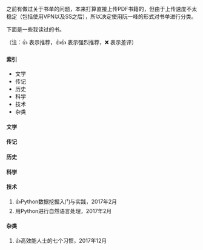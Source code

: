 之前有做过关于书单的问题，本来打算直接上传PDF书籍的，但由于上传速度不太稳定（包括使用VPN以及SS之后），所以决定使用阮一峰的形式对书单进行分类。

下面是一些我读过的书。

（注：👍 表示推荐，👍👍 表示强烈推荐，❌ 表示差评）

#### 索引
- 文学
- 传记
- 历史
- 科学
- 技术
- 杂类

#### 文学


#### 传记


#### 历史
 

#### 科学


#### 技术

1. 👍Python数据挖掘入门与实践，2017年2月
2. 用Python进行自然语言处理，2017年2月

#### 杂类

1. 👍高效能人士的七个习惯，2017年12月
